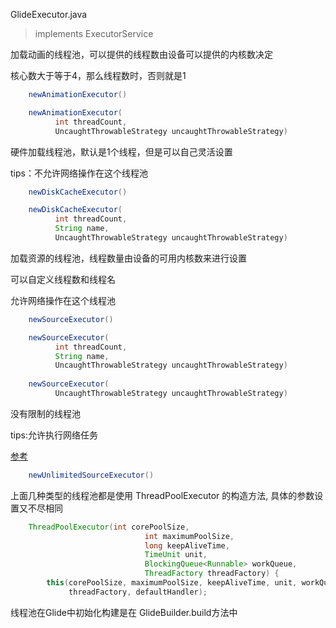 GlideExecutor.java

> implements ExecutorService

加载动画的线程池，可以提供的线程数由设备可以提供的内核数决定

核心数大于等于4，那么线程数时，否则就是1

```java
    newAnimationExecutor()

    newAnimationExecutor(
          int threadCount, 
          UncaughtThrowableStrategy uncaughtThrowableStrategy) 
```
硬件加载线程池，默认是1个线程，但是可以自己灵活设置  

tips：不允许网络操作在这个线程池
      
```java
    newDiskCacheExecutor()

    newDiskCacheExecutor(
          int threadCount, 
          String name, 
          UncaughtThrowableStrategy uncaughtThrowableStrategy) 
```

加载资源的线程池，线程数量由设备的可用内核数来进行设置

可以自定义线程数和线程名

允许网络操作在这个线程池
      
```java
    newSourceExecutor()

    newSourceExecutor(
          int threadCount, 
          String name, 
          UncaughtThrowableStrategy uncaughtThrowableStrategy)
          
    newSourceExecutor(
          UncaughtThrowableStrategy uncaughtThrowableStrategy)
```
没有限制的线程池

tips:允许执行网络任务

[参考](http://developer.android.com/reference/java/util/concurrent/ThreadPoolExecutor.html)

```java
    newUnlimitedSourceExecutor()
```

上面几种类型的线程池都是使用 ThreadPoolExecutor 的构造方法,
具体的参数设置又不尽相同

```java
    ThreadPoolExecutor(int corePoolSize,
                              int maximumPoolSize,
                              long keepAliveTime,
                              TimeUnit unit,
                              BlockingQueue<Runnable> workQueue,
                              ThreadFactory threadFactory) {
        this(corePoolSize, maximumPoolSize, keepAliveTime, unit, workQueue,
             threadFactory, defaultHandler);
```

线程池在Glide中初始化构建是在 GlideBuilder.build方法中

      
